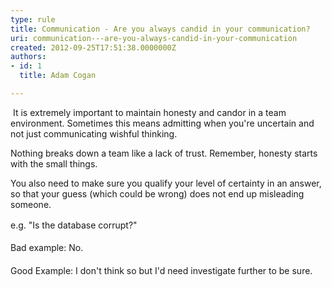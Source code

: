 ```yaml
---
type: rule
title: Communication - Are you always candid in your communication?
uri: communication---are-you-always-candid-in-your-communication
created: 2012-09-25T17:51:38.0000000Z
authors:
- id: 1
  title: Adam Cogan

---
```




<span class='intro'> <p>​ It is extremely important to maintain honesty and candor in a team environment. Sometimes this means admitting when you're uncertain and not just communicating wishful thinking.&#160;<br></p><p>Nothing breaks down a team like a lack of trust. Remember, honesty starts with the small things.</p> </span>

<p>You also need to make sure you qualify​ your level of certainty in an answer, so that your guess (which could be wrong) does not end&#160;up misleading someone.</p><p>e.g.&#160;<span style="line-height&#58;1.6;">&quot;Is the database corrupt?&quot;</span></p><p><span style="line-height&#58;1.6;">Bad example&#58; No.</span></p><p><span style="line-height&#58;1.6;">Good Example&#58; I don't think so but I'd need investigate further to be sure.</span></p>


